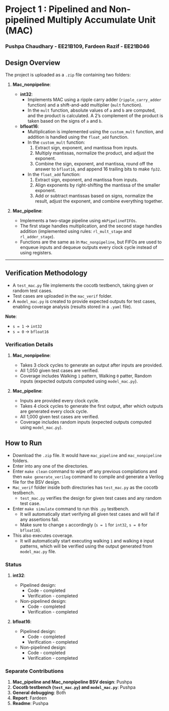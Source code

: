 # Project 1 : Pipelined and Non-pipelined Multiply Accumulate Unit (MAC)

### Pushpa Chaudhary - EE21B109, Fardeen Razif - EE21B046

## Design Overview

The project is uploaded as a `.zip` file containing two folders:

1. **Mac_nonpipeline**:  
   - **int32**:  
     - Implements MAC using a ripple carry adder (`ripple_carry_adder` function) and a shift-and-add multiplier (`mult` function).  
     - In the `mult` function, absolute values of `a` and `b` are computed, and the product is calculated. A 2’s complement of the product is taken based on the signs of `a` and `b`.  
   - **bfloat16**:  
     - Multiplication is implemented using the `custom_mult` function, and addition is handled using the `float_add` function.  
     - In the `custom_mult` function:  
       1. Extract sign, exponent, and mantissa from inputs.  
       2. Multiply mantissas, normalize the product, and adjust the exponent.  
       3. Combine the sign, exponent, and mantissa, round off the answer to `bfloat16`, and append 16 trailing bits to make `fp32`.  
     - In the `float_add` function:  
       1. Extract sign, exponent, and mantissa from inputs.  
       2. Align exponents by right-shifting the mantissa of the smaller exponent.  
       3. Add or subtract mantissas based on signs, normalize the result, adjust the exponent, and combine everything together.  

2. **Mac_pipeline**:  
   - Implements a two-stage pipeline using `mkPipelineFIFOs`.  
   - The first stage handles multiplication, and the second stage handles addition (implemented using rules: `rl_mult_stage` and `rl_adder_stage`).  
   - Functions are the same as in `Mac_nonpipeline`, but FIFOs are used to enqueue inputs and dequeue outputs every clock cycle instead of using registers.

---

## Verification Methodology

- A `test_mac.py` file implements the cocotb testbench, taking given or random test cases.  
- Test cases are uploaded in the `mac_verif` folder.  
- A `model_mac.py` is created to provide expected outputs for test cases, enabling coverage analysis (results stored in a `.yaml` file).  

**Note**:  
- `s = 1` → `int32`  
- `s = 0` → `bfloat16`

### Verification Details

1. **Mac_nonpipeline**:  
   - Takes 3 clock cycles to generate an output after inputs are provided.  
   - All 1,050 given test cases are verified.  
   - Coverage includes Walking `1` pattern, Walking `0` patter, Random inputs (expected outputs computed using `model_mac.py`).  

2. **Mac_pipeline**:  
   - Inputs are provided every clock cycle.  
   - Takes 4 clock cycles to generate the first output, after which outputs are generated every clock cycle.  
   - All 1,000 given test cases are verified.  
   - Coverage includes random inputs (expected outputs computed using `model_mac.py`).  
 

## How to Run

* Download the `.zip` file. It would have `mac_pipeline` and `mac_nonpipeline` folders. 
* Enter into any one of the directories.
* Enter `make clean` command to wipe off any previous compilations and then `make generate_verilog` command to compile and generate a Verilog file for the BSV design.
* `Mac_verif` folder inside both directories has `test_mac.py` as the cocotb testbench.
  * `test_mac.py` verifies the design for given test cases and any random test case. 
* Enter `make simulate` command to run this `.py` testbench. 
  * It will automatically start verifying all given test cases and will fail if any assertions fail. 
  * Make sure to change `s` accordingly (`s = 1` for `int32`, `s = 0` for `bfloat16`).
* This also executes coverage. 
  * It will automatically start executing walking `1` and walking `0` input patterns, which will be verified using the output generated from `model_mac.py` file.

### Status
1. **int32**:
   * Pipelined design: 
     * Code - completed
     * Verification - completed
   * Non-pipelined design: 
     * Code - completed
     * Verification - completed

2. **bfloat16**:
   * Pipelined design: 
     * Code - completed
     * Verification - completed
   * Non-pipelined design: 
     * Code - completed
     * Verification - completed


### Separate Contributions

1. **Mac_pipeline and Mac_nonpipeline BSV design**: Pushpa  
2. **Cocotb testbench (`test_mac.py`) and `model_mac.py`**: Pushpa  
3. **General debugging**: Both  
4. **Report**: Fardeen
5. **Readme**: Pushpa
